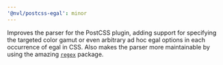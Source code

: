 ```yaml
---
'@nvl/postcss-egal': minor
---
```


Improves the parser for the PostCSS plugin, adding support for specifying the
targeted color gamut or even arbitrary ad hoc egal options in each occurrence of
egal in CSS. Also makes the parser more maintainable by using the amazing
[`regex`](https://www.npmjs.com/package/regex) package.
